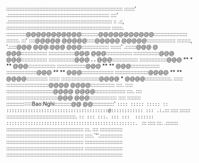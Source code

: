
:::::::::::::::::::::::::::::::::::::::::::::::::::::::::::::::::::::::::::::
:::::::' .:::::::::::::::::::::::::::::::::::::::::::::::::::::::::::::::::::
::::'  .:::::::::::::::::::::::::::::::::::::::::::::::::::::::::::::::::::::
:: .::, :::::::::::::::::::::::::::::::::::::::::::::::::::::::::::::::::::::
:::::::. :::::::::::::@@@@@@@@@@@:::::::::::@@@@@@@@@@@::::::::::::::::::::::
::::::::. :::' ::::@@@@@       @@@@@:::::@@@@@       @@@@@:::::::::::::::::::
:::::::::, '.:::::@@@              @@@:@@@              @@@::::::::::::::::::
:::::::' .:::::::@@@                  @                  @@@:::::::::::::::::
:::::::::::::::::@@@                                     @@@:::::::::::::::::
:::::::::::::::::@@@                                     @@@:::::::::::::::::
:::::::::::::::::@@@             ****. .****             @@@:::::::::::::::::
::::::::::::::::::@@@           **    *    **           @@@::::::::::::::::::
:::::::::::::::::::@@@          **         **          @@@:::::::::::::::::::
::::::::::::::::::::@@@          **       **         @@@:::::::::::::::::::::
::::::::::::::::::::::@@@@         **   **         @@@@:::::::::::::: :::::::
:::::::::::::::::::::::::@@@@         *         @@@@:::::::::::::::::. ::::::
::::::::::::::::::::::::::::@@@@             @@@@:::::::::::::::: ::::. :::::
:::::::::::::::::::::::::::::::@@@@       @@@@:::::::::::::::::::: ::::. ::::
::::::::::::::::::::::::::::::::::@@@   @@@:::::::::::::::::: ::::: :::::::::
:::::::::::::::::Bao:Nghi:::::::::::@@ @@::::::::::::::' `:::: ::::: ::::: ::
::::::::::::::::::::::::::::::::::::::@:::::::::::: ::: .:.`::: ::::: :::::::
::::::::::::::::::::::::::::::::::::::::::::::. `:: ::: :::. ::: :::  :::::::
::::::::::::::::::::::::::::::::::::::::::::::::. ` ::: ::::: :::.  .::::::::
::::::::::::::::::::::::::::::::::::::::::::::::::: :::. :::: :::::::::::::::
::::::::::::::::::::::::::::::::::::::::::::::::::: :::::.`''.:::::::::::::::
::::::::::::::::::::::::::::::::::::::::::::::::::: :::::::::::::::::::::::::
::::::::::::::::::::::::::::::::::::::::::::::::::: :::::::::::::::::::::::::
:::::::::::::::::::::::::::::::::::::::::::::::::::::::::::::::::::::::::::::
